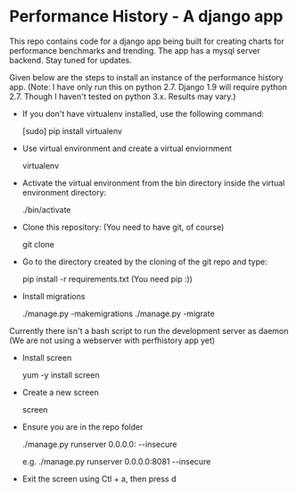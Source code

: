# Performance History - A django app

This repo contains code for a django app being built for creating charts for performance benchmarks and trending. The app has a mysql server backend. Stay tuned for updates.



Given below are the steps to install an instance of the performance history app. 
(Note: I have only run this on python 2.7. Django 1.9 will require python 2.7. Though I haven't tested on python 3.x. Results may vary.)

- If you don't have virtualenv installed, use the following command:
	
	[sudo] pip install virtualenv

- Use virtual environment and create a virtual enviornment
	
	virtualenv <enviornment-name>

- Activate the virtual environment from the bin directory inside the virtual environment directory:
	
	./bin/activate

- Clone this repository: (You need to have git, of course)
	
	git clone <giturl-of-this-repo>

- Go to the directory created by the cloning of the git repo and type:

	pip install -r requirements.txt (You need pip :))

- Install migrations
	
	./manage.py -makemigrations
	./manage.py -migrate

Currently there isn't a bash script to run the development server as daemon (We are not using a webserver with perfhistory app yet)

- Install screen

	yum -y install screen

- Create a new screen
 
	screen

- Ensure you are in the repo folder

	./manage.py runserver 0.0.0.0:<port> --insecure

	e.g. ./manage.py runserver 0.0.0.0:8081 --insecure

- Exit the screen using Ctl + a, then press d